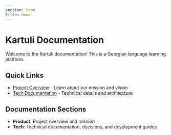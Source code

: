 ```yaml
---
section: Home
title: Home
---
```


# Kartuli Documentation

Welcome to the Kartuli documentation! This is a Georgian language learning platform.

## Quick Links

- [Project Overview](/product/project-overview.html) - Learn about our mission and vision
- [Tech Documentation](/tech/stack-and-providers) - Technical details and architecture

## Documentation Sections

- **Product**: Project overview and mission
- **Tech**: Technical documentation, decisions, and development guides

